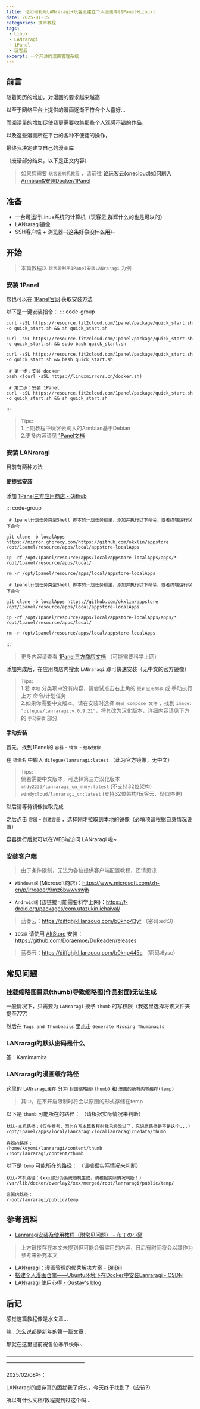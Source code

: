 ```yaml
---
title: 论如何利用LANraragi+玩客云建立个人漫画库(1Panel+Linux)
date: 2025-01-15
categories: 技术教程
tags: 
 - Linux
 - LANraragi
 - 1Panel
 - 玩客云
excerpt: 一个开源的漫画管理系统
---
```


## 前言
随着阅历的增加，对漫画的要求越来越高

以至于网络平台上提供的漫画逐渐不符合个人喜好...

而阅读量的增加促使我更需要收集那些个人观感不错的作品，

以及这些漫画所在平台的各种不便捷的操作，

最终我决定建立自己的漫画库

（~~废话~~部分结束，以下是正文内容）

> 如果您需要 `玩客云刷机教程` ，请前往 [论玩客云(onecloud)如何刷入Armbian&安装Docker/1Panel](https://blog.dmoe.top/2024/07/22/course-onecloud-armbian/)






## 准备
- 一台可运行Linux系统的计算机（玩客云,群辉什么的也是可以的）
- LANraragi镜像
- SSH客户端 + 浏览器~~（这条好像没什么用）~~






## 开始
> 本篇教程以 `玩客云利用1Panel安装LANraragi` 为例

### 安装 1Panel
您也可以在 [1Panel官网](https://1panel.cn/) 获取安装方法

以下是一键安装指令：
::: code-group   
```Shell [RedHat / CentOS]
curl -sSL https://resource.fit2cloud.com/1panel/package/quick_start.sh -o quick_start.sh && sh quick_start.sh
```

```Shell [Ubuntu]
curl -sSL https://resource.fit2cloud.com/1panel/package/quick_start.sh -o quick_start.sh && sudo bash quick_start.sh
```

```Shell [Debian]
curl -sSL https://resource.fit2cloud.com/1panel/package/quick_start.sh -o quick_start.sh && bash quick_start.sh
```

```Shell [openEuler / 其他]
 # 第一步：安装 docker
bash <(curl -sSL https://linuxmirrors.cn/docker.sh)

 # 第二步：安装 1Panel
curl -sSL https://resource.fit2cloud.com/1panel/package/quick_start.sh -o quick_start.sh && sh quick_start.sh
```
:::

> Tips:   
> 1.上期教程中玩客云刷入的Armbian基于Debian  
> 2.更多内容请见 [1Panel文档](https://1panel.cn/docs/installation/online_installation/)




### 安装 LANraragi
目前有两种方法
#### 便捷式安装
添加 [1Panel三方应用商店 - Github](https://github.com/okxlin/appstore)

::: code-group  
```Shell [国内网络]
 # 1panel计划任务类型Shell 脚本的计划任务框里，添加并执行以下命令，或者终端运行以下命令

git clone -b localApps https://mirror.ghproxy.com/https://github.com/okxlin/appstore /opt/1panel/resource/apps/local/appstore-localApps

cp -rf /opt/1panel/resource/apps/local/appstore-localApps/apps/* /opt/1panel/resource/apps/local/

rm -r /opt/1panel/resource/apps/local/appstore-localApps
```

```Shell [国际网络]
 # 1panel计划任务类型Shell 脚本的计划任务框里，添加并执行以下命令，或者终端运行以下命令

git clone -b localApps https://github.com/okxlin/appstore /opt/1panel/resource/apps/local/appstore-localApps

cp -rf /opt/1panel/resource/apps/local/appstore-localApps/apps/* /opt/1panel/resource/apps/local/

rm -r /opt/1panel/resource/apps/local/appstore-localApps
```
:::

 > 更多内容请查看 [1Panel三方商店文档](https://1p.131.gs/) （可能需要科学上网）

添加完成后，在应用商店内搜索 `LANraragi` 即可快速安装（无中文的官方镜像）

> Tips:   
> 1.若 `本地` 分类项中没有内容，请尝试点击右上角的 `更新应用列表` 或 手动执行上方 命令/计划任务  
> 2.如果你需要中文版本，请在安装时选择 `编辑 compose 文件` ，找到 `image: "difegue/lanraragi:v.0.9.21"`，将其改为汉化版本，详细内容请见下方的 `手动安装` 部分



#### 手动安装
首先，找到1Panel的 `容器` - `镜像` - `拉取镜像`

在 `镜像名` 中输入 `difegue/lanraragi:latest` （此为官方镜像，无中文）

> Tips:   
> 倘若需要中文版本，可选择第三方汉化版本  
>  `mhdy2233/lanraragi_cn_mhdy:latest` (不支持32位架构)  
> `windycloud/lanraragi_cn:latest` (支持32位架构/玩客云，疑似停更) 

然后请等待镜像拉取完成

之后点击 `容器` - `创建容器` ，选择刚才拉取到本地的镜像（必填项请根据自身情况设置）

容器运行后就可以在WEB端访问 LANraragi 啦~




### 安装客户端
> 由于条件限制，无法为各位提供客户端配置教程，还请见谅
 
- `Windows端` (Microsoft商店)：https://www.microsoft.com/zh-cn/p/lrreader/9mz6bwwvswjh

- `Android端` (该链接可能需要科学上网)：https://f-droid.org/packages/com.utazukin.ichaival/
> 蓝奏云：https://diffghjkl.lanzouq.com/b0knp43yf （密码:edt3）

- `IOS端` 请使用 [AltStore](https://altstore.io/) 安装：https://github.com/Doraemoe/DuReader/releases
> 蓝奏云：https://diffghjkl.lanzouq.com/b0knp445c （密码:6ysc）






## 常见问题
### 挂载缩略图目录(thumb)导致缩略图(作品封面)无法生成
一般情况下，只需要为 `LANraragi` 授予 `thumb` 的写权限（我这里选择将该文件夹提至777）

然后在 `Tags and Thumbnails` 里点击 `Generate Missing Thumbnails`


### LANraragi的默认密码是什么
答：Kamimamita


### LANraragi的漫画缓存路径
这里的 `LANraragi缓存` 分为 `封面缩略图(thumb)` 和 `漫画的所有内容缓存(temp)`
> 其中，在不开启限制时将会以原图的形式存储在temp

以下是 `thumb` 可能所在的路径：
（请根据实际情况来判断）
```Path
默认-本机路径：(仅作参考，因为在写本篇教程时我已经改过了，忘记原路径是不是这个...)
/opt/1panel/apps/local/lanraragi/locallanraragicn/data/thumb

容器内路径：
/home/koyomi/lanraragi/content/thumb
/root/lanraragi/content/thumb
```

以下是 `temp` 可能所在的路径：
（请根据实际情况来判断）
```Path
默认-本机路径：(xxx部分为系统随机生成，请根据实际情况判断！)
/var/lib/docker/overlay2/xxx/merged/root/lanraragi/public/temp/

容器内路径：
/root/lanraragi/public/temp
```





## 参考资料

 - [Lanraragi安装及使用教程（附常见问题） - 布丁の小窝](https://lolicon.life/archives/lanraragi%E5%AE%89%E8%A3%85%E5%8F%8A%E4%BD%BF%E7%94%A8%E6%95%99%E7%A8%8B%E9%99%84%E5%B8%B8%E8%A7%81%E9%97%AE%E9%A2%98)
 > 上方链接存在本文未提到但可能会很实用的内容，日后有时间将会以其作为参考来补充本文

 - [LANraragi：漫画管理的优秀解决方案 - BiliBili](https://www.bilibili.com/opus/749816885379334212)
 - [搭建个人漫画仓库——Ubuntu环境下在Docker中安装Lanraragi - CSDN](https://blog.csdn.net/m0_53694308/article/details/134845471)
 - [LANraragi 使用心得 - Gustav's blog](https://gustaavv.github.io/2024/02/20/LANraragi-Using-Experience/)






## 后记
感觉这篇教程像是水文章...

嘛...怎么说都是新年的第一篇文章，

那就在这里提前祝各位春节快乐~

———————————————————————————————————————————————————

2025/02/08补：

LANraragi的缓存真的困扰我了好久，今天终于找到了（应该?）

所以有什么文档/教程提到过这个吗...